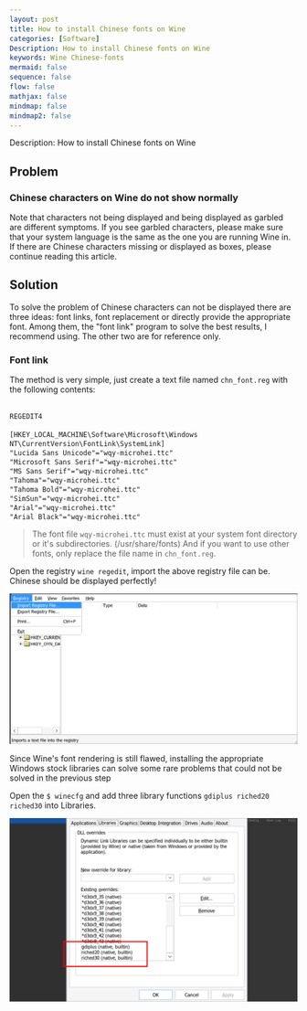 ```yaml
---
layout: post
title: How to install Chinese fonts on Wine
categories: [Software]
Description: How to install Chinese fonts on Wine
keywords: Wine Chinese-fonts
mermaid: false
sequence: false
flow: false
mathjax: false
mindmap: false
mindmap2: false
---
```


Description: How to install Chinese fonts on Wine

## Problem

### Chinese characters on Wine do not show normally

Note that characters not being displayed and being displayed as garbled are different symptoms. If you see garbled characters, please make sure that your system language is the same as the one you are running Wine in. If there are Chinese characters missing or displayed as boxes, please continue reading this article.

## Solution

To solve the problem of Chinese characters can not be displayed there are three ideas: font links, font replacement or directly provide the appropriate font. Among them, the "font link" program to solve the best results, I recommend using. The other two are for reference only.

### Font link

The method is very simple, just create a text file named `chn_font.reg` with the following contents:

```shell

REGEDIT4
 
[HKEY_LOCAL_MACHINE\Software\Microsoft\Windows NT\CurrentVersion\FontLink\SystemLink]
"Lucida Sans Unicode"="wqy-microhei.ttc"
"Microsoft Sans Serif"="wqy-microhei.ttc"
"MS Sans Serif"="wqy-microhei.ttc"
"Tahoma"="wqy-microhei.ttc"
"Tahoma Bold"="wqy-microhei.ttc"
"SimSun"="wqy-microhei.ttc"
"Arial"="wqy-microhei.ttc"
"Arial Black"="wqy-microhei.ttc"
```

> The font file `wqy-microhei.ttc` must exist at your system font directory or it's subdirectories. (/usr/share/fonts) And if you want to use other fonts, only replace the file name in `chn_font.reg`.

Open the registry `wine regedit`, import the above registry file can be. Chinese should be displayed perfectly!

![](/images/wine-font/swappy-20241008-173016.png)

Since Wine's font rendering is still flawed, installing the appropriate Windows stock libraries can solve some rare problems that could not be solved in the previous step

Open the `$ winecfg` and add three library functions `gdiplus riched20 riched30` into Libraries.

![](/images/wine-font/swappy-20241008-172645.png)


